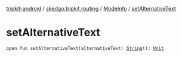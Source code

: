 [tripkit-android](../../index.md) / [skedgo.tripkit.routing](../index.md) / [ModeInfo](index.md) / [setAlternativeText](./set-alternative-text.md)

# setAlternativeText

`open fun setAlternativeText(alternativeText: `[`String`](https://kotlinlang.org/api/latest/jvm/stdlib/kotlin/-string/index.html)`!): `[`Unit`](https://kotlinlang.org/api/latest/jvm/stdlib/kotlin/-unit/index.html)